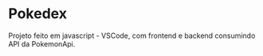 # Pokedex
Projeto feito em javascript - VSCode, com frontend e backend consumindo API da PokemonApi.
